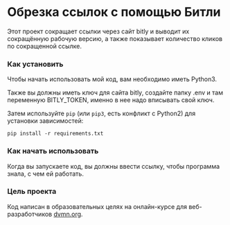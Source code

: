 # Обрезка ссылок с помощью Битли

Этот проект сокращает ссылки через сайт bitly и выводит их сокращённую рабочую версию, а также показывает количество кликов по сокращенной ссылке.

### Как установить

Чтобы начать использовать мой код, вам необходимо иметь Python3.

Также вы должны иметь ключ для сайта bitly, создайте папку .env и там переменную BITLY_TOKEN, именно в нее надо вписывать свой ключ.

Затем используйте `pip` (или `pip3`, есть конфликт с Python2) для установки зависимостей:
```
pip install -r requirements.txt
```
### Как начать использовать 
Когда вы запускаете код, вы должны ввести ссылку, чтобы программа знала, с чем ей работать. 
### Цель проекта

Код написан в образовательных целях на онлайн-курсе для веб-разработчиков [dvmn.org](https://dvmn.org/).